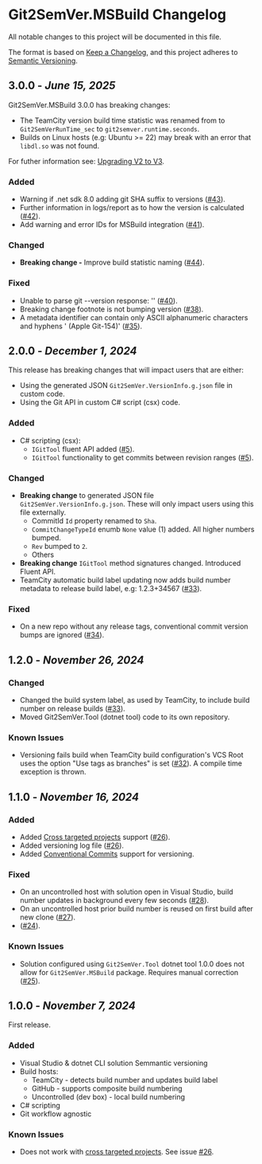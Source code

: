 # Git2SemVer.MSBuild Changelog

All notable changes to this project will be documented in this file.

The format is based on [Keep a Changelog](https://keepachangelog.com/en/1.1.0/),
and this project adheres to [Semantic Versioning](https://semver.org/spec/v2.0.0.html).


## 3.0.0 - _June 15, 2025_

Git2SemVer.MSBuild 3.0.0 has breaking changes:

* The TeamCity version build time statistic was renamed from to `Git2SemVerRunTime_sec` to `git2semver.runtime.seconds`.
* Builds on Linux hosts (e.g: Ubuntu >= 22) may break with an error that `libdl.so` was not found.

For futher information see: [Upgrading V2 to V3](https://noetictools.github.io/Git2SemVer.MSBuild/Reference/Upgrading/UpgradingV2toV3).

### Added

* Warning if .net sdk 8.0 adding git SHA suffix to versions ([#43](https://github.com/NoeticTools/Git2SemVer.MSBuild/issues/43)).
* Further information in logs/report as to how the version is calculated ([#42](https://github.com/NoeticTools/Git2SemVer.MSBuild/issues/42)).
* Add warning and error IDs for MSBuild integration ([#41](https://github.com/NoeticTools/Git2SemVer.MSBuild/issues/41)).

### Changed

* **Breaking change -** Improve build statistic naming  ([#44](https://github.com/NoeticTools/Git2SemVer.MSBuild/issues/44)).

### Fixed

* Unable to parse git --version response: '' ([#40](https://github.com/NoeticTools/Git2SemVer.MSBuild/issues/40)).
* Breaking change footnote is not bumping version ([#38](https://github.com/NoeticTools/Git2SemVer.MSBuild/issues/38)).
* A metadata identifier can contain only ASCII alphanumeric characters and hyphens ' (Apple Git-154)' ([#35](https://github.com/NoeticTools/Git2SemVer.MSBuild/issues/35)).


## 2.0.0 - _December 1, 2024_

This release has breaking changes that will impact users that are either:
* Using the generated JSON `Git2SemVer.VersionInfo.g.json` file in custom code.
* Using the Git API in custom C# script (csx) code.

### Added

* C# scripting (csx):
  * `IGitTool` fluent API added ([#5](https://github.com/NoeticTools/Git2SemVer.Core/issues/5)).
  * `IGitTool` functionality to get commits between revision ranges ([#5](https://github.com/NoeticTools/Git2SemVer.Core/issues/5)).

### Changed

* **Breaking change** to generated JSON file `Git2SemVer.VersionInfo.g.json`. These will only impact users using this file externally.
    * CommitId `Id` property renamed to `Sha`.
    * `CommitChangeTypeId` enumb `None` value (1) added. All higher numbers bumped.
    * `Rev` bumped to `2`.
    * Others
* **Breaking change** `IGitTool` method signatures changed. Introduced Fluent API.
* TeamCity automatic build label updating now adds build number metadata to release build label, e.g: 1.2.3+34567 ([#33](https://github.com/NoeticTools/Git2SemVer/issues/33)). 

### Fixed

* On a new repo without any release tags, conventional commit version bumps are ignored ([#34](https://github.com/NoeticTools/Git2SemVer.MSBuild/issues/34)).


## 1.2.0 - _November 26, 2024_

### Changed

* Changed the build system label, as used by TeamCity, to include build number on release builds ([#33](https://github.com/NoeticTools/Git2SemVer.MSBuild/issues/33)).
* Moved Git2SemVer.Tool (dotnet tool) code to its own repository.

### Known Issues

* Versioning fails build when TeamCity build configuration's VCS Root uses the option "Use tags as branches" is set ([#32](https://github.com/NoeticTools/Git2SemVer.MSBuild/issues/32)). A compile time exception is thrown.

 
## 1.1.0 - _November 16, 2024_

### Added

* Added [Cross targeted projects](https://learn.microsoft.com/en-us/nuget/create-packages/multiple-target-frameworks-project-file) support ([#26](https://github.com/NoeticTools/Git2SemVer/issues/26)).
* Added versioning log file ([#26](https://github.com/NoeticTools/Git2SemVer/issues/2)).
* Added [Conventional Commits](https://www.conventionalcommits.org/en/v1.0.0-beta.2/) support for versioning.

### Fixed

* On an uncontrolled host with solution open in Visual Studio, build number updates in background every few seconds ([#28](https://github.com/NoeticTools/Git2SemVer/issues/28)).
* On an uncontrolled host prior build number is reused on first build after new clone ([#27](https://github.com/NoeticTools/Git2SemVer/issues/27)).
* ([#24](https://github.com/NoeticTools/Git2SemVer/issues/24)).


### Known Issues

* Solution configured using `Git2SemVer.Tool` dotnet tool 1.0.0 does not allow for `Git2SemVer.MSBuild` package. Requires manual correction ([#25](https://github.com/NoeticTools/Git2SemVer/issues/25)).


## 1.0.0 - _November 7, 2024_

First release.

### Added

* Visual Studio & dotnet CLI solution Semmantic versioning
* Build hosts:
  * TeamCity - detects build number and updates build label
  * GitHub - supports composite build numbering
  * Uncontrolled (dev box) - local build numbering
* C# scripting
* Git workflow agnostic

### Known Issues

* Does not work with [cross targeted projects](https://learn.microsoft.com/en-us/nuget/create-packages/multiple-target-frameworks-project-file).
See issue [#26](https://github.com/NoeticTools/Git2SemVer/issues/26).
